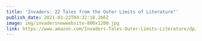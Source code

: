 ```yaml
---
title: 'Invaders: 22 Tales from the Outer Limits of Literature"'
publish_date: 2021-03-22T04:32:18.266Z
image: img/invadersnewwebsite-800x1200.jpg
link: https://www.amazon.com/Invaders-Tales-Outer-Limits-Literature/dp/1616962100
---
```

